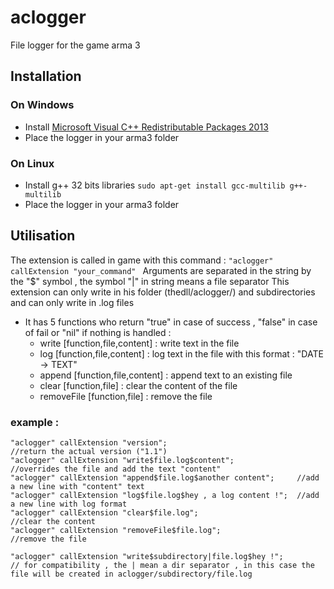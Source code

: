 # aclogger
File logger for the game arma 3

## Installation

### On Windows
- Install [Microsoft Visual C++ Redistributable Packages 2013](https://www.microsoft.com/en-us/download/details.aspx?id=40784)
- Place the logger in your arma3 folder

### On Linux
- Install g++ 32 bits libraries ``` sudo apt-get install gcc-multilib g++-multilib ```
- Place the logger in your arma3 folder

## Utilisation

The extension is called in game with this command : ```"aclogger" callExtension "your_command" ```
Arguments are separated in the string by the "$" symbol , the symbol "|" in string means a file separator
This extension can only write in his folder (thedll/aclogger/) and subdirectories and can only write in .log files

- It has 5 functions who return "true" in case of success , "false" in case of fail or "nil" if nothing is handled :
  - write [function,file,content] : write text in the file
  - log [function,file,content] : log text in the file with this format : "DATE -> TEXT"
  - append [function,file,content] : append text to an existing file
  - clear [function,file] : clear the content of the file
  - removeFile [function,file] : remove the file

### example :
```sqf
"aclogger" callExtension "version";                             //return the actual version ("1.1")
"aclogger" callExtension "write$file.log$content";              //overrides the file and add the text "content"
"aclogger" callExtension "append$file.log$another content";     //add a new line with "content" text
"aclogger" callExtension "log$file.log$hey , a log content !";  //add a new line with log format
"aclogger" callExtension "clear$file.log";                      //clear the content
"aclogger" callExtension "removeFile$file.log";                 //remove the file

"aclogger" callExtension "write$subdirectory|file.log$hey !"; 
// for compatibility , the | mean a dir separator , in this case the file will be created in aclogger/subdirectory/file.log
```

